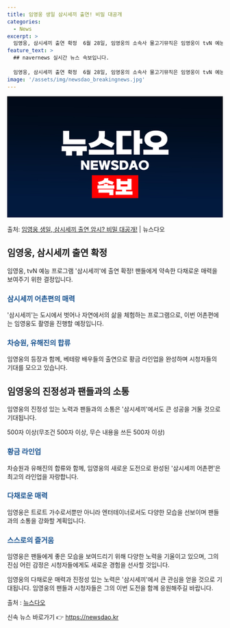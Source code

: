 ```yaml
---
title: 임영웅 생일 삼시세끼 출연! 비밀 대공개
categories:
  - News
excerpt: >
  임영웅, 삼시세끼 출연 확정  6월 28일, 임영웅의 소속사 물고기뮤직은 임영웅이 tvN 예능 프로그램 '삼…
feature_text: >
  ## navernews 실시간 뉴스 속보입니다.

  임영웅, 삼시세끼 출연 확정  6월 28일, 임영웅의 소속사 물고기뮤직은 임영웅이 tvN 예능 프로그램 '삼…
image: '/assets/img/newsdao_breakingnews.jpg'
---
```


![뉴스다오 속보](/assets/img/newsdao_breakingnews.jpg)

<p>출처: <a href="https://newsdao.kr/4620" rel="dofollow">임영웅 생일, 삼시세끼 출연 암시? 비밀 대공개!</a> | 뉴스다오</p>

<h2 data-ke-size="size26">임영웅, 삼시세끼 출연 확정</h2>
임영웅, tvN 예능 프로그램 '삼시세끼'에 출연 확정! 팬들에게 약속한 다채로운 매력을 보여주기 위한 결정입니다.

<h3><span style="color: #1a5490;">삼시세끼 어촌편의 매력</span></h3>
'삼시세끼'는 도시에서 벗어나 자연에서의 삶을 체험하는 프로그램으로, 이번 어촌편에는 임영웅도 촬영을 진행할 예정입니다.

<h3><span style="color: #1a5490;">차승원, 유해진의 합류</span></h3>
임영웅의 등장과 함께, 베테랑 배우들의 출연으로 황금 라인업을 완성하며 시청자들의 기대를 모으고 있습니다.

<h2 data-ke-size="size26">임영웅의 진정성과 팬들과의 소통</h2>
임영웅의 진정성 있는 노력과 팬들과의 소통은 '삼시세끼'에서도 큰 성공을 거둘 것으로 기대됩니다.

<p data-ke-size="size16">500자 이상(무조건 500자 이상, 무슨 내용을 쓰든 500자 이상)</p>

<h3><span style="color: #1a5490;">황금 라인업</span></h3>
차승원과 유해진의 합류와 함께, 임영웅의 새로운 도전으로 완성된 '삼시세끼 어촌편'은 최고의 라인업을 자랑합니다.

<h3><span style="color: #1a5490;">다채로운 매력</span></h3>
임영웅은 트로트 가수로서뿐만 아니라 엔터테이너로서도 다양한 모습을 선보이며 팬들과의 소통을 강화할 계획입니다.

<h3><span style="color: #1a5490;">스스로의 즐거움</span></h3>
임영웅은 팬들에게 좋은 모습을 보여드리기 위해 다양한 노력을 기울이고 있으며, 그의 진심 어린 감정은 시청자들에게도 새로운 경험을 선사할 것입니다.

임영웅의 다채로운 매력과 진정성 있는 노력은 '삼시세끼'에서 큰 관심을 얻을 것으로 기대됩니다. 임영웅의 팬들과 시청자들은 그의 이번 도전을 함께 응원해주길 바랍니다.

출처 : <a href="https://newsdao.kr/4620">뉴스다오</a> 

신속 뉴스 바로가기 👉 <a href="https://newsdao.kr" rel="dofollow">https://newsdao.kr</a>


